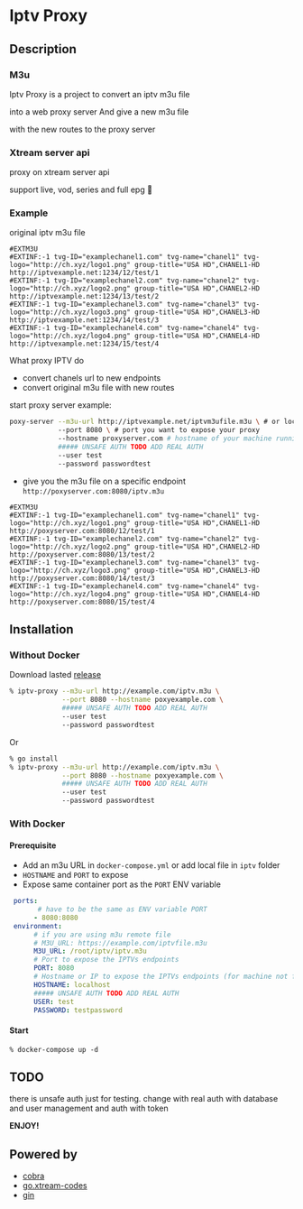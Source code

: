 # Iptv Proxy

## Description

### M3u

Iptv Proxy is a project to convert an iptv m3u file

into a web proxy server And give a new m3u file

with the new routes to the proxy server

### Xtream server api

proxy on xtream server api

support live, vod, series and full epg :rocket:

### Example

original iptv m3u file
```m3u
#EXTM3U
#EXTINF:-1 tvg-ID="examplechanel1.com" tvg-name="chanel1" tvg-logo="http://ch.xyz/logo1.png" group-title="USA HD",CHANEL1-HD
http://iptvexample.net:1234/12/test/1
#EXTINF:-1 tvg-ID="examplechanel2.com" tvg-name="chanel2" tvg-logo="http://ch.xyz/logo2.png" group-title="USA HD",CHANEL2-HD
http://iptvexample.net:1234/13/test/2
#EXTINF:-1 tvg-ID="examplechanel3.com" tvg-name="chanel3" tvg-logo="http://ch.xyz/logo3.png" group-title="USA HD",CHANEL3-HD
http://iptvexample.net:1234/14/test/3
#EXTINF:-1 tvg-ID="examplechanel4.com" tvg-name="chanel4" tvg-logo="http://ch.xyz/logo4.png" group-title="USA HD",CHANEL4-HD
http://iptvexample.net:1234/15/test/4
```

What proxy IPTV do
 - convert chanels url to new endpoints
 - convert original m3u file with new routes

start proxy server example:
```Bash
poxy-server --m3u-url http://iptvexample.net/iptvm3ufile.m3u \ # or local m3u file
            --port 8080 \ # port you want to expose your proxy
            --hostname proxyserver.com # hostname of your machine running this proxy
            ##### UNSAFE AUTH TODO ADD REAL AUTH
            --user test
            --password passwordtest
```


 - give you the m3u file on a specific endpoint `http://poxyserver.com:8080/iptv.m3u`

```m3u
#EXTM3U
#EXTINF:-1 tvg-ID="examplechanel1.com" tvg-name="chanel1" tvg-logo="http://ch.xyz/logo1.png" group-title="USA HD",CHANEL1-HD
http://poxyserver.com:8080/12/test/1
#EXTINF:-1 tvg-ID="examplechanel2.com" tvg-name="chanel2" tvg-logo="http://ch.xyz/logo2.png" group-title="USA HD",CHANEL2-HD
http://poxyserver.com:8080/13/test/2
#EXTINF:-1 tvg-ID="examplechanel3.com" tvg-name="chanel3" tvg-logo="http://ch.xyz/logo3.png" group-title="USA HD",CHANEL3-HD
http://poxyserver.com:8080/14/test/3
#EXTINF:-1 tvg-ID="examplechanel4.com" tvg-name="chanel4" tvg-logo="http://ch.xyz/logo4.png" group-title="USA HD",CHANEL4-HD
http://poxyserver.com:8080/15/test/4
```

## Installation

### Without Docker

Download lasted [release](https://github.com/pierre-emmanuelJ/iptv-proxy/releases)
```Bash
% iptv-proxy --m3u-url http://example.com/iptv.m3u \
             --port 8080 --hostname poxyexample.com \
             ##### UNSAFE AUTH TODO ADD REAL AUTH
             --user test
             --password passwordtest
```
Or

```Bash
% go install
% iptv-proxy --m3u-url http://example.com/iptv.m3u \
             --port 8080 --hostname poxyexample.com \
             ##### UNSAFE AUTH TODO ADD REAL AUTH
             --user test
             --password passwordtest
```

### With Docker

#### Prerequisite

 - Add an m3u URL in `docker-compose.yml` or add local file in `iptv` folder
 - `HOSTNAME` and `PORT` to expose
 - Expose same container port as the `PORT` ENV variable 

```Yaml
 ports:
       # have to be the same as ENV variable PORT
      - 8080:8080
 environment:
      # if you are using m3u remote file
      # M3U_URL: https://example.com/iptvfile.m3u
      M3U_URL: /root/iptv/iptv.m3u
      # Port to expose the IPTVs endpoints
      PORT: 8080
      # Hostname or IP to expose the IPTVs endpoints (for machine not for docker)
      HOSTNAME: localhost
      ##### UNSAFE AUTH TODO ADD REAL AUTH
      USER: test
      PASSWORD: testpassword
```

#### Start

```
% docker-compose up -d
```

## TODO

there is unsafe auth just for testing.
change with real auth with database and user management
and auth with token

**ENJOY!**

## Powered by

- [cobra](https://github.com/spf13/cobra)
- [go.xtream-codes](https://github.com/tellytv/go.xtream-codes)
- [gin](https://github.com/gin-gonic/gin)


